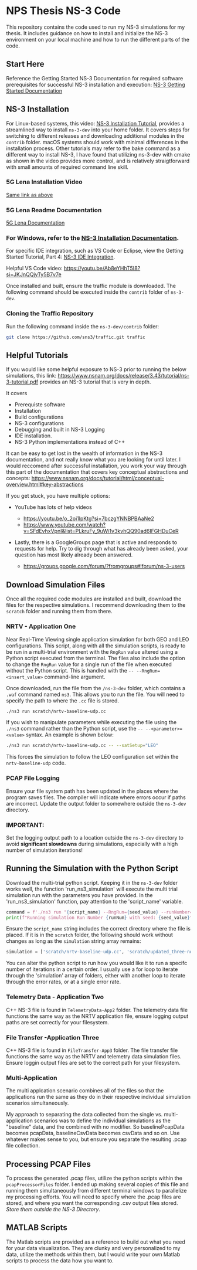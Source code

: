 
# NPS Thesis NS-3 Code

This repository contains the code used to run my NS-3 simulations for my thesis. It includes guidance on how to install and initialize the NS-3 environment on your local machine and how to run the different parts of the code.

## Start Here
Reference the Getting Started NS-3 Documentation for required software prerequisites for successful NS-3 installation and execution: [NS-3 Getting Started Documentation](https://www.nsnam.org/docs/tutorial/html/getting-started.html)

## NS-3 Installation
For Linux-based systems, this video: [NS-3 Installation Tutorial](https://youtu.be/3tDyylZsPy4), provides a streamlined way to install `ns-3-dev` into your home folder. It covers steps for switching to different releases and downloading additional modules in the `contrib` folder. macOS systems should work with minimal differences in the installation process. Other tutorials may refer to the bake command as a different way to install NS-3, I have found that utilizing ns-3-dev with cmake as shown in the video provides more control, and is relatively straigtforward with small amounts of required command line skill. 

### 5G Lena Installation Video
[Same link as above](https://youtu.be/3tDyylZsPy4)

### 5G Lena Readme Documentation
[5G Lena Documentation](https://gitlab.com/cttc-lena/nr/-/blob/master/README.md?ref_type=heads)

### For Windows, refer to the [NS-3 Installation Documentation](https://www.nsnam.org/docs/installation/html/windows.html).

For specific IDE integration, such as VS Code or Eclipse, view the Getting Started Tutorial, Part 4: [NS-3 IDE Integration](https://www.nsnam.org/docs/tutorial/html/getting-started.html).

Helpful VS Code video: https://youtu.be/Ab8eYHhT5I8?si=JKJnQQjyTy5B7v7e

Once installed and built, ensure the traffic module is downloaded. The following command should be executed inside the `contrib` folder of `ns-3-dev`.

### Cloning the Traffic Repository

Run the following command inside the `ns-3-dev/contrib` folder:

```bash
git clone https://github.com/sns3/traffic.git traffic
```
## Helpful Tutorials
If you would like some helpful exposure to NS-3 prior to running the below simulations, this link: https://www.nsnam.org/docs/release/3.43/tutorial/ns-3-tutorial.pdf provides an NS-3 tutorial that is very in depth. 

It covers
- Prerequiste software
- Installation
- Build configurations
- NS-3 configurations
- Debugging and built in NS-3 Logging
- IDE installation.
- NS-3 Python implementations instead of C++

It can be easy to get lost in the wealth of information in the NS-3 documentation, and not really know what you are looking for until later. I would reccomend after successful installation, you work your way through this part of the documentation that covers key conceptual abstractions and concepts: https://www.nsnam.org/docs/tutorial/html/conceptual-overview.html#key-abstractions 

If you get stuck, you have multiple options: 
- YouTube has lots of help videos
  -  https://youtu.be/o_2oi1lpKtg?si=7bczgYNNBPBAaNe2
  -  https://www.youtube.com/watch?v=SFdEvhxVpnI&list=PLkruFy_9uWi1v3kvhQQ90ad6IFGHDuCeR
 
- Lastly, there is a GoogleGroups page that is active and responds to requests for help. Try to dig through what has already been asked, your question has most likely already been answered.
  - https://groups.google.com/forum/?fromgroups#!forum/ns-3-users
 
## Download Simulation Files
Once all the required code modules are installed and built, download the files for the respective simulations. I recommend downloading them to the `scratch` folder and running them from there.

### NRTV - Application One
Near Real-Time Viewing single application simulation for both GEO and LEO configurations. This script, along with all the simulation scripts, is ready to be run in a multi-trial environment with the `RngRun` value altered using a Python script executed from the terminal. The files also include the option to change the `RngRun` value for a single run of the file when executed without the Python script. This is handled with the `-- --RngRun=<insert_value>` command-line argument.

Once downloaded, run the file from the `/ns-3-dev` folder, which contains a `.waf` command named `ns3`. This allows you to run the file. You will need to specify the path to where the `.cc` file is stored.

```bash
./ns3 run scratch/nrtv-baseline-udp.cc 
```

If you wish to manipulate parameters while executing the file using the `./ns3` command rather than the Python script, use the `-- --<parameter>=<value>` syntax. An example is shown below:

```bash
./ns3 run scratch/nrtv-baseline-udp.cc -- --satSetup="LEO"
```

This forces the simulation to follow the LEO configuration set within the `nrtv-baseline-udp` code.

### PCAP File Logging

Ensure your file system path has been updated in the places where the program saves files. The compiler will indicate where errors occur if paths are incorrect. Update the output folder to somewhere outside the `ns-3-dev` directory. 

### **IMPORTANT:**
Set the logging output path to a location outside the `ns-3-dev` directory to avoid **significant slowdowns** during simulations, especially with a high number of simulation iterations!

## Running the Simulation with the Python Script
Download the multi-trial python script. Keeping it in the `ns-3-dev` folder works well, the function 'run_ns3_simulation' will execute the multi trial simulation run with the parameters you have provided.  In the 'run_ns3_simulation' function, pay attention to the 'script_name' variable. 

```python
command = f'./ns3 run "{script_name} --RngRun={seed_value} --runNumber={runNum} --satSetup={satSetup} --errorRate={errorSet}"'
print(f"Running simulation Run Number {runNum} with seed: {seed_value}")
```

Ensure the `script_name` string includes the correct directory where the file is placed. If it is in the `scratch` folder, the following should work without changes as long as the `simulation` string array remains:

```python
simulation = ['scratch/nrtv-baseline-udp.cc', 'scratch/updated_three-node-OnOff-test.cc', 'scratch/v2fileDownload.cc']
```

You can alter the python script to run how you would like it to run a specifc number of iterations in a certain order. I usually use a for loop to iterate through the 'simulation' array of folders, either with another loop to iterate through the error rates, or at a single error rate. 

### Telemetry Data - Application Two
C++ NS-3 file is found in `TelemetryData-App2` folder. 
The telemetry data file functions the same way as the NRTV application file, ensure logging output paths are set correctly for your filesystem. 

### File Transfer -Application Three
C++ NS-3 file is found in `FileTransfer-App3` folder. 
The file transfer file functions the same way as the NRTV and telemetry data simulation files. Ensure loggin output files are set to the correct path for your filesystem. 

### Multi-Application
The multi applcation scenario combines all of the files so that the applications run the same as they do in their respective individual simulation scenarios simultaneously. 

My approach to separating the data collected from the single vs. multi-application scenarios was to define the individual simulations as the "baseline" data, and the combined with no modifier. So baselinePcapData becomes pcapData, baselineCsvData becomes csvData and so on. Use whatever makes sense to you, but ensure you separate the resulting .pcap file collection.  

## Processing PCAP Files

To process the generated .pcap files, utilize the python scripts within the `pcapProcessorFiles` folder. I ended up making several copies of this file and running them simultaneously from different terminal windows to parallelize my processing efforts. You will need to specify where the .pcap files are stored, and where you want the corresponding .csv output files stored. _Store them outside the NS-3 Directory_. 

## MATLAB Scripts

The Matlab scripts are provided as a reference to build out what you need for your data visualization. They are clunky and very personalized to my data, utilize the methods within them, but I would write your own Matlab scripts to process the data how you want to. 




























